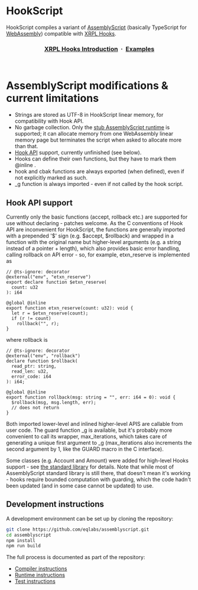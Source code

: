 # HookScript

HookScript compiles a variant of <a href="https://assemblyscript.org">AssemblyScript</a> (basically TypeScript for <a href="http://webassembly.org">WebAssembly</a>) compatible with <a href="https://xrpl-hooks.readme.io/">XRPL Hooks</a>.

<h3 align="center">
  <a href="https://xrpl-hooks.readme.io/docs/introduction">XRPL Hooks Introduction</a> &nbsp;·&nbsp;
  <a href="https://github.com/XRPL-Labs/hookscript">Examples</a>
</h3>
<br>

# AssemblyScript modifications & current limitations

* Strings are stored as UTF-8 in HookScript linear memory, for compatibility with Hook API.
* No garbage collection. Only the <a href="https://www.assemblyscript.org/runtime.html#variants">stub AssemblyScript runtime</a> is supported; it can allocate memory from one WebAssembly linear memory page but terminates the script when asked to allocate more than that.
* <a href="https://xrpl-hooks.readme.io/reference/hook-api-conventions">Hook API</a> support, currently unfinished (see below).
* Hooks can define their own functions, but they have to mark them @inline .
* hook and cbak functions are always exported (when defined), even if not explicitly marked as such.
* _g function is always imported - even if not called by the hook script.


## Hook API support

Currently only the basic functions (accept, rollback etc.) are supported for use without declaring - patches welcome. As the C conventions of Hook API are inconvenient for HookScript, the functions are generally imported with a prepended '$' sign (e.g. $accept, $rollback) and wrapped in a function with the original name but higher-level arguments (e.g. a string instead of a pointer + length), which also provides basic error handling, calling rollback on API error - so, for example, etxn_reserve is implemented as

	// @ts-ignore: decorator
	@external("env", "etxn_reserve")
	export declare function $etxn_reserve(
	  count: u32
	): i64

	@global @inline
	export function etxn_reserve(count: u32): void {
	  let r = $etxn_reserve(count);
	  if (r != count)
		rollback("", r);
	}

where rollback is

	// @ts-ignore: decorator
	@external("env", "rollback")
	declare function $rollback(
	  read_ptr: string,
	  read_len: u32,
	  error_code: i64
	): i64;

	@global @inline
	export function rollback(msg: string = "", err: i64 = 0): void {
	  $rollback(msg, msg.length, err);
	  // does not return
	}

Both imported lower-level and inlined higher-level APIS are callable
from user code. The guard function _g is available, but it's probably
more convenient to call its wrapper, max_iterations, which takes care
of generating a unique first argument to _g (max_iterations also
increments the second argument by 1, like the GUARD macro in the C
interface).

Some classes (e.g. Account and Amount) were added for high-level Hooks
support - see [the standard library](./std/assembly) for details. Note
that while most of AssemblyScript standard library is still there,
that doesn't mean it's working - hooks require bounded computation
with guarding, which the code hadn't been updated (and in some case
cannot be updated) to use.


## Development instructions

A development environment can be set up by cloning the repository:

```sh
git clone https://github.com/eqlabs/assemblyscript.git
cd assemblyscript
npm install
npm run build
```

The full process is documented as part of the repository:

* [Compiler instructions](./src)
* [Runtime instructions](./std/assembly/rt)
* [Test instructions](./tests)
